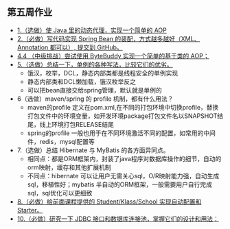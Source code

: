 ## 第五周作业
- [1.（选做）使 Java 里的动态代理，实现一个简单的 AOP](https://github.com/gaota0/gk/blob/main/spring/src/main/java/com/gk/spring/aop/JdkDynamicProxy.java)
- [2.（必做）写代码实现 Spring Bean 的装配，方式越多越好（XML、Annotation 都可以）, 提交到 GitHub。](https://github.com/gaota0/gk/tree/main/spring/src/main/java/com/gk/spring/bean/config)
- [4.4 （中级挑战）尝试使用 ByteBuddy 实现一个简单的基于类的 AOP；](https://github.com/gaota0/gk/blob/main/spring/src/main/java/com/gk/spring/aop/ByteBuddyServiceProxy.java)
- [5.（选做）总结一下，单例的各种写法，比较它们的优劣。](https://github.com/gaota0/gk/tree/main/spring/src/main/java/com/gk/spring/singleton)
  - 饿汉，枚举，DCL，静态内部类都是线程安全的单例实现
  - 静态内部类和DCL懒加载，饿汉枚举反之
  - 可以把bean直接交给spring管理，默认就是单例的
- 6（选做）maven/spring 的 profile 机制，都有什么用法？
  - maven的profile 定义在pom.xml,在不同的打包环境中切换profile，替换打包文件中的环境变量，如开发环境package打包文件名以SNAPSHOT结尾，线上环境打包RELEASE结尾
  - spring的profile 一般也用于在不同环境激活不同的配置，如常用的中间件，redis，mysql配置等
- 7.（选做）总结 Hibernate 与 MyBatis 的各方面异同点。
  - 相同点：都是ORM框架内，封装了java程序对数据库操作的细节，自动的orm映射，缓存和其他扩展机制
  - 不同点：hibernate 可以让用户无需关心sql，O/R映射能力强，自动生成sql，移植性好；mybatis 半自动的ORM框架，一般需要用户自行完成sql，sql优化可以更细致
- [8.（必做）给前面课程提供的 Student/Klass/School 实现自动配置和 Starter。](https://github.com/gaota0/gk/tree/main/springboot-starter)
- [10.（必做）研究一下 JDBC 接口和数据库连接池，掌握它们的设计和用法：](https://github.com/gaota0/gk/tree/main/jdbc/src/main/java/com/gk/jdbc)


